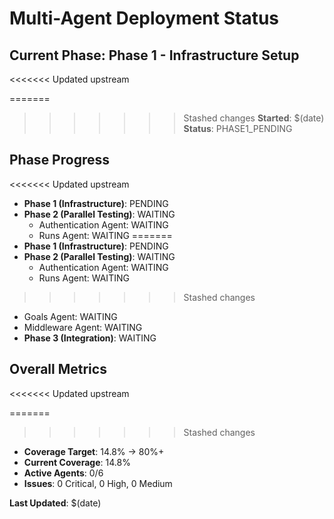# Multi-Agent Deployment Status

## Current Phase: Phase 1 - Infrastructure Setup
<<<<<<< Updated upstream

=======
>>>>>>> Stashed changes
**Started**: $(date)
**Status**: PHASE1_PENDING

## Phase Progress
<<<<<<< Updated upstream

- **Phase 1 (Infrastructure)**: PENDING
- **Phase 2 (Parallel Testing)**: WAITING
  - Authentication Agent: WAITING
  - Runs Agent: WAITING
=======
- **Phase 1 (Infrastructure)**: PENDING
- **Phase 2 (Parallel Testing)**: WAITING
  - Authentication Agent: WAITING
  - Runs Agent: WAITING  
>>>>>>> Stashed changes
  - Goals Agent: WAITING
  - Middleware Agent: WAITING
- **Phase 3 (Integration)**: WAITING

## Overall Metrics
<<<<<<< Updated upstream

=======
>>>>>>> Stashed changes
- **Coverage Target**: 14.8% → 80%+
- **Current Coverage**: 14.8%
- **Active Agents**: 0/6
- **Issues**: 0 Critical, 0 High, 0 Medium

**Last Updated**: $(date)
